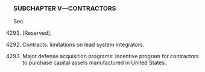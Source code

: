 ### SUBCHAPTER V—CONTRACTORS ###

Sec.

4291. [Reserved].

4292. Contracts: limitations on lead system integrators.

4293. Major defense acquisition programs: incentive program for contractors to purchase capital assets manufactured in United States.